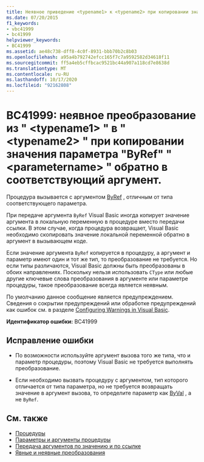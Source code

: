 ```yaml
---
title: Неявное приведение <typename1> к <typename2> при копировании значения параметра <parametername>, объявленного как ByRef, обратно в соответствующий аргумент.
ms.date: 07/20/2015
f1_keywords:
- vbc41999
- bc41999
helpviewer_keywords:
- BC41999
ms.assetid: ae48c738-dff8-4c0f-8931-bbb70b2c8b03
ms.openlocfilehash: a95a4b792742efcc165f7c7a9592582d34618f11
ms.sourcegitcommit: ff5a4eb5cffbcac9521bc44a907a118cd7e8638d
ms.translationtype: MT
ms.contentlocale: ru-RU
ms.lasthandoff: 10/17/2020
ms.locfileid: "92162808"
---
```

# <a name="bc41999-implicit-conversion-from-typename1-to-typename2-in-copying-the-value-of-byref-parameter-parametername-back-to-the-matching-argument"></a>BC41999: неявное преобразование из " \<typename1> " в " \<typename2> " при копировании значения параметра "ByRef" " \<parametername> " обратно в соответствующий аргумент.

Процедура вызывается с аргументом [ByRef](../modifiers/byref.md) , отличным от типа соответствующего параметра.

 При передаче аргумента `ByRef` Visual Basic иногда копирует значение аргумента в локальную переменную в процедуре вместо передачи ссылки. В этом случае, когда процедура возвращает, Visual Basic необходимо скопировать значение локальной переменной обратно в аргумент в вызывающем коде.

 Если значение аргумента `ByRef` копируется в процедуру, а аргумент и параметр имеют один и тот же тип, то преобразование не требуется. Но если типы различаются, Visual Basic должны быть преобразованы в обоих направлениях. Поскольку нельзя использовать `CType` или любые другие ключевые слова преобразования в аргументе или параметре процедуры, такое преобразование всегда является неявным.

 По умолчанию данное сообщение является предупреждением. Сведения о сокрытии предупреждений или обработке предупреждений как ошибок см. в разделе [Configuring Warnings in Visual Basic](/visualstudio/ide/configuring-warnings-in-visual-basic).

 **Идентификатор ошибки:** BC41999

## <a name="to-correct-this-error"></a>Исправление ошибки

- По возможности используйте аргумент вызова того же типа, что и параметр процедуры, поэтому Visual Basic не требуется выполнять преобразование.

- Если необходимо вызвать процедуру с аргументом, тип которого отличается от типа параметра, но не требуется возвращать значение в аргумент вызова, то определите параметр как [ByVal](../modifiers/byval.md) , а не `ByRef`.

## <a name="see-also"></a>См. также

- [Процедуры](../../programming-guide/language-features/procedures/index.md)
- [Параметры и аргументы процедуры](../../programming-guide/language-features/procedures/procedure-parameters-and-arguments.md)
- [Передача аргументов по значению и по ссылке](../../programming-guide/language-features/procedures/passing-arguments-by-value-and-by-reference.md)
- [Явные и неявные преобразования](../../programming-guide/language-features/data-types/implicit-and-explicit-conversions.md)
